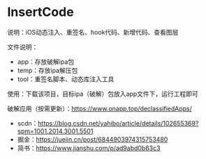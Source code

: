 # InsertCode

说明：iOS动态注入、重签名、hook代码、新增代码、查看图层

文件说明：
* app：存放破解ipa包
* temp：存放ipa解压包
* tool：重签名脚本、动态库注入工具

使用：下载该项目，目标ipa（破解）包放入app文件下，运行工程即可

破解应用（按需更新）：https://www.onapp.top/declassifiedApps/

* scdn：https://blog.csdn.net/yahibo/article/details/102655369?spm=1001.2014.3001.5501
* 掘金：https://juejin.cn/post/6844903974315753480
* 简书：https://www.jianshu.com/p/ad9abd0b63c3
